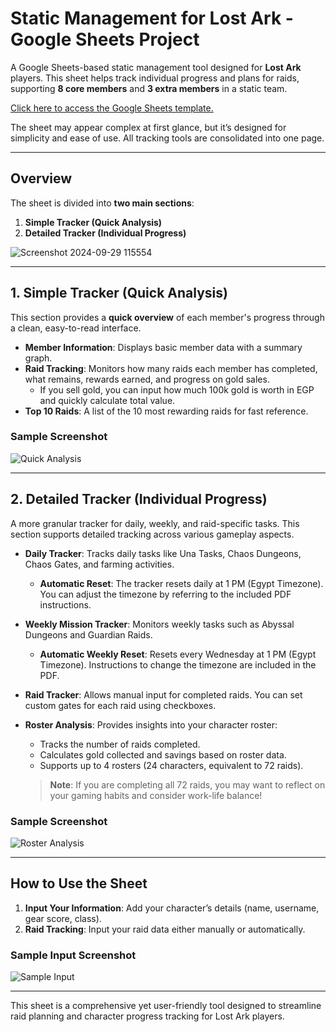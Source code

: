 # Static Management for Lost Ark - Google Sheets Project

A Google Sheets-based static management tool designed for **Lost Ark** players. This sheet helps track individual progress and plans for raids, supporting **8 core members** and **3 extra members** in a static team.

[Click here to access the Google Sheets template.](https://docs.google.com/spreadsheets/d/1BKOExbG7ytlijMTRmJ-zoOMUEIkjTxZYoYP4zV_et3c/copy)

The sheet may appear complex at first glance, but it’s designed for simplicity and ease of use. All tracking tools are consolidated into one page.

---

## Overview
The sheet is divided into **two main sections**:
1. **Simple Tracker (Quick Analysis)**
2. **Detailed Tracker (Individual Progress)**

![Screenshot 2024-09-29 115554](https://github.com/user-attachments/assets/fb92c41a-35e1-46f6-ba35-2c2497f02d09)


---

## 1. Simple Tracker (Quick Analysis)
This section provides a **quick overview** of each member's progress through a clean, easy-to-read interface.

- **Member Information**: Displays basic member data with a summary graph.
- **Raid Tracking**: Monitors how many raids each member has completed, what remains, rewards earned, and progress on gold sales.
    - If you sell gold, you can input how much 100k gold is worth in EGP and quickly calculate total value.
- **Top 10 Raids**: A list of the 10 most rewarding raids for fast reference.

### Sample Screenshot
![Quick Analysis](https://github.com/user-attachments/assets/9bf59c85-194a-4b27-b0f0-db4d6564daf3)

---

## 2. Detailed Tracker (Individual Progress)
A more granular tracker for daily, weekly, and raid-specific tasks. This section supports detailed tracking across various gameplay aspects.

- **Daily Tracker**: Tracks daily tasks like Una Tasks, Chaos Dungeons, Chaos Gates, and farming activities.  
    - **Automatic Reset**: The tracker resets daily at 1 PM (Egypt Timezone). You can adjust the timezone by referring to the included PDF instructions.
  
- **Weekly Mission Tracker**: Monitors weekly tasks such as Abyssal Dungeons and Guardian Raids.
    - **Automatic Weekly Reset**: Resets every Wednesday at 1 PM (Egypt Timezone). Instructions to change the timezone are included in the PDF.

- **Raid Tracker**: Allows manual input for completed raids. You can set custom gates for each raid using checkboxes.

- **Roster Analysis**: Provides insights into your character roster:
    - Tracks the number of raids completed.
    - Calculates gold collected and savings based on roster data.
    - Supports up to 4 rosters (24 characters, equivalent to 72 raids).
  
    > **Note**: If you are completing all 72 raids, you may want to reflect on your gaming habits and consider work-life balance!

### Sample Screenshot
![Roster Analysis](https://github.com/user-attachments/assets/46e164a1-08b8-4721-b798-8245096789d0)

---

## How to Use the Sheet

1. **Input Your Information**: Add your character’s details (name, username, gear score, class).
2. **Raid Tracking**: Input your raid data either manually or automatically.

### Sample Input Screenshot
![Sample Input](https://github.com/user-attachments/assets/ea9b1393-3ff5-4504-8f30-0253cb8f0387)

---

This sheet is a comprehensive yet user-friendly tool designed to streamline raid planning and character progress tracking for Lost Ark players.
